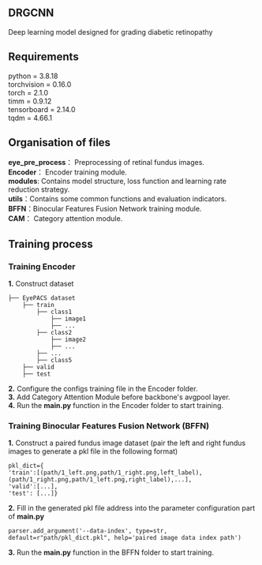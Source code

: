 ## DRGCNN

Deep learning model designed for grading diabetic retinopathy

## Requirements
python = 3.8.18  
torchvision = 0.16.0  
torch = 2.1.0  
timm = 0.9.12  
tensorboard = 2.14.0  
tqdm = 4.66.1
## Organisation of files

**eye_pre_process**： Preprocessing of retinal fundus images.   
**Encoder**： Encoder training module.  
**modules**: Contains model structure, loss function and learning rate reduction strategy.  
**utils**：Contains some common functions and evaluation indicators.  
**BFFN**：Binocular Features Fusion Network training module.  
**CAM**： Category attention module.  
## Training process
### Training Encoder
**1.** Construct dataset 
```
├── EyePACS dataset
    ├── train
        ├── class1
            ├── image1
            ├── ...
        ├── class2
            ├── image2
            ├── ...
        ├── ...
        ├── class5
    ├── valid
    ├── test
```
**2.** Configure the configs training file in the Encoder folder.  
**3.** Add Category Attention Module before backbone's avgpool layer.  
**4.** Run the **main.py** function in the Encoder folder to start training.
### Training Binocular Features Fusion Network (BFFN)
**1.** Construct a paired fundus image dataset (pair the left and right fundus images to generate a pkl file in the following format)
```
pkl_dict={
'train':[(path/1_left.png,path/1_right.png,left_label),(path/1_right.png,path/1_left.png,right_label),...],    
'valid':[...],
'test': [...]}
```
**2.** Fill in the generated pkl file address into the parameter configuration part of **main.py**
```
parser.add_argument('--data-index', type=str, default=r"path/pkl_dict.pkl", help='paired image data index path')
```
**3.** Run the **main.py** function in the BFFN folder to start training.
